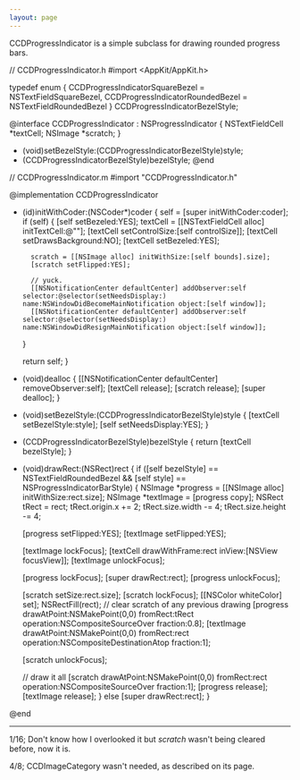 ```yaml
---
layout: page
---
```


CCDProgressIndicator is a simple subclass for drawing rounded progress bars.

    
// CCDProgressIndicator.h
#import <AppKit/AppKit.h>

typedef enum {
    CCDProgressIndicatorSquareBezel  = NSTextFieldSquareBezel,
    CCDProgressIndicatorRoundedBezel = NSTextFieldRoundedBezel
} CCDProgressIndicatorBezelStyle;


@interface CCDProgressIndicator : NSProgressIndicator
{
    NSTextFieldCell *textCell;
    NSImage *scratch;
}

- (void)setBezelStyle:(CCDProgressIndicatorBezelStyle)style;
- (CCDProgressIndicatorBezelStyle)bezelStyle;
@end

    
// CCDProgressIndicator.m
#import "CCDProgressIndicator.h"

@implementation CCDProgressIndicator

- (id)initWithCoder:(NSCoder*)coder {
    self = [super initWithCoder:coder];
    if (self) {
        [self setBezeled:YES];
        textCell = [[NSTextFieldCell alloc] initTextCell:@""];
        [textCell setControlSize:[self controlSize]];
        [textCell setDrawsBackground:NO];
        [textCell setBezeled:YES];
        
        scratch = [[NSImage alloc] initWithSize:[self bounds].size];
        [scratch setFlipped:YES];

        // yuck.
        [[NSNotificationCenter defaultCenter] addObserver:self selector:@selector(setNeedsDisplay:) name:NSWindowDidBecomeMainNotification object:[self window]];
        [[NSNotificationCenter defaultCenter] addObserver:self selector:@selector(setNeedsDisplay:) name:NSWindowDidResignMainNotification object:[self window]];
    }

    return self;
}

- (void)dealloc
{
    [[NSNotificationCenter defaultCenter] removeObserver:self];
    [textCell release];
    [scratch release];
    [super dealloc];
}

- (void)setBezelStyle:(CCDProgressIndicatorBezelStyle)style
{
    [textCell setBezelStyle:style];
    [self setNeedsDisplay:YES];
}
- (CCDProgressIndicatorBezelStyle)bezelStyle
{
    return [textCell bezelStyle];
}

- (void)drawRect:(NSRect)rect
{
    if ([self bezelStyle] == NSTextFieldRoundedBezel && [self style] == NSProgressIndicatorBarStyle) {
    NSImage *progress = [[NSImage alloc] initWithSize:rect.size];
    NSImage *textImage = [progress copy];
    NSRect tRect = rect;
        tRect.origin.x += 2;
        tRect.size.width -= 4;
        tRect.size.height -= 4;
        
    [progress setFlipped:YES];
    [textImage setFlipped:YES];

    [textImage lockFocus];
    [textCell drawWithFrame:rect inView:[NSView focusView]];
    [textImage unlockFocus];

    [progress lockFocus];
    [super drawRect:rect];
    [progress unlockFocus];
    
    [scratch setSize:rect.size];
    [scratch lockFocus];
        [[NSColor whiteColor] set];
        NSRectFill(rect); // clear scratch of any previous drawing
    [progress drawAtPoint:NSMakePoint(0,0) fromRect:tRect operation:NSCompositeSourceOver fraction:0.8];
    [textImage drawAtPoint:NSMakePoint(0,0) fromRect:rect operation:NSCompositeDestinationAtop fraction:1];
    
    [scratch unlockFocus];
    
    // draw it all
    [scratch drawAtPoint:NSMakePoint(0,0) fromRect:rect operation:NSCompositeSourceOver fraction:1];
    [progress release];
    [textImage release];
    } else [super drawRect:rect];
}

@end

----
1/16; Don't know how I overlooked it but *scratch* wasn't being cleared before, now it is.

4/8; CCDImageCategory wasn't needed, as described on its page.
